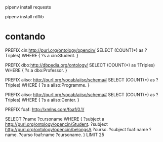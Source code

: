 

pipenv install requests

pipenv install rdflib

# contando

PREFIX  cin:<http://purl.org/ontology/opencin/>
SELECT (COUNT(*) as ?Triples)
WHERE { ?s a cin:Student. }


PREFIX  dbo:<http://dbpedia.org/ontology/>
SELECT (COUNT(*) as ?Triples)
WHERE { ?s a dbo:Professor. }
  
  
PREFIX aiiso: <http://purl.org/vocab/aiiso/schema#>
SELECT (COUNT(*) as ?Triples)
WHERE { ?s a aiiso:Programme. }

PREFIX aiiso: <http://purl.org/vocab/aiiso/schema#>
SELECT (COUNT(*) as ?Triples)
WHERE { ?s a aiiso:Center. }










PREFIX  foaf: <http://xmlns.com/foaf/0.1/>

SELECT ?name ?cursoname
WHERE {
  ?subject a <http://purl.org/ontology/opencin/Student>.
  ?subject <http://purl.org/ontology/opencin/belongsA> ?curso.
  ?subject foaf:name ?name.
  ?curso foaf:name ?cursoname.
}
LIMIT 25

